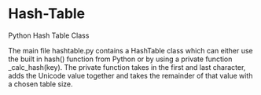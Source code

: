 # Hash-Table
Python Hash Table Class

The main file hashtable.py contains a HashTable class which can either use the built in hash() function from Python or by using a private function _calc_hash(key). The private function takes in the first and last character, adds the Unicode value together and takes the remainder of that value with a chosen table size.
